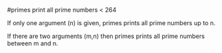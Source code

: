 #primes
print all prime numbers < 264

If only one argument (n) is given, primes prints all prime numbers up to n.

If there are two arguments (m,n) then primes prints all prime numbers between m and n.
